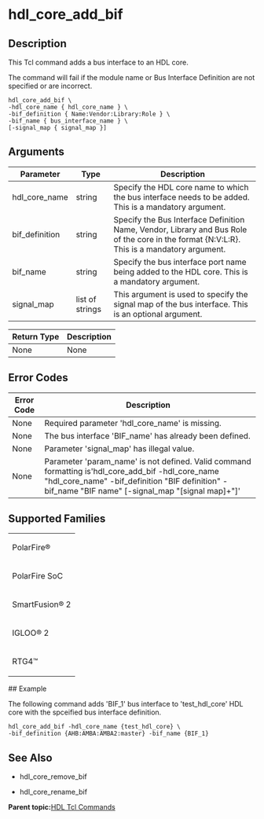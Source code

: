 # hdl\_core\_add\_bif

## Description

This Tcl command adds a bus interface to an HDL core.

The command will fail if the module name or Bus Interface Definition are not specified or are incorrect.

```
hdl_core_add_bif \
-hdl_core_name { hdl_core_name } \
-bif_definition { Name:Vendor:Library:Role } \
-bif_name { bus_interface_name } \
[-signal_map { signal_map }]
```

## Arguments

|Parameter|Type|Description|
|---------|----|-----------|
|hdl\_core\_name|string|Specify the HDL core name to which the bus interface needs to be added. This is a mandatory argument.|
|bif\_definition|string|Specify the Bus Interface Definition Name, Vendor, Library and Bus Role of the core in the format \{N:V:L:R\}. This is a mandatory argument.|
|bif\_name|string|Specify the bus interface port name being added to the HDL core. This is a mandatory argument.|
|signal\_map|list of strings|This argument is used to specify the signal map of the bus interface. This is an optional argument.|

|Return Type|Description|
|-----------|-----------|
|None|None|

## Error Codes

|Error Code|Description|
|----------|-----------|
|None|Required parameter 'hdl\_core\_name' is missing.|
|None|The bus interface 'BIF\_name' has already been defined.|
|None|Parameter 'signal\_map' has illegal value.|
|None|Parameter 'param\_name' is not defined. Valid command formatting is'hdl\_core\_add\_bif -hdl\_core\_name "hdl\_core\_name" -bif\_definition "BIF definition" -bif\_name "BIF name" \[-signal\_map "\[signal map\]+"\]'|

## Supported Families

<table id="GUID-56F9E300-6CAB-48D0-9D92-B4EC8F62D904"><tbody><tr><td>

PolarFire®

</td></tr><tr><td>

PolarFire SoC

</td></tr><tr><td>

SmartFusion® 2

</td></tr><tr><td>

IGLOO® 2

</td></tr><tr><td>

RTG4™

</td></tr></tbody>
</table>## Example

The following command adds 'BIF\_1' bus interface to 'test\_hdl\_core' HDL core with the spceified bus interface definition.

```
hdl_core_add_bif -hdl_core_name {test_hdl_core} \
-bif_definition {AHB:AMBA:AMBA2:master} -bif_name {BIF_1}
```

## See Also

-   hdl\_core\_remove\_bif

-   hdl\_core\_rename\_bif


**Parent topic:**[HDL Tcl Commands](GUID-3294E455-71CE-460F-8C72-F36BDE261EA4.md)

